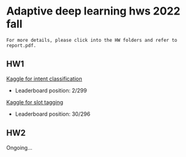 # Adaptive deep learning hws 2022 fall
`For more details, please click into the HW folders and refer to report.pdf.`

## HW1
[Kaggle for intent classification](https://www.kaggle.com/competitions/intent-classification-ntu-adl-hw1-fall-2022/)
- Leaderboard position: 2/299

[Kaggle for slot tagging](https://www.kaggle.com/competitions/slot-tagging-ntu-adl-hw1-fall-2022)
- Leaderboard position: 30/296

## HW2
Ongoing...
